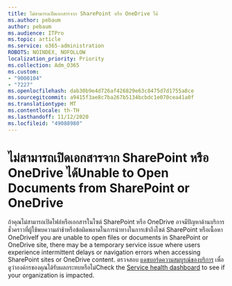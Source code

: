 ```yaml
---
title: ไม่สามารถเปิดเอกสารจาก SharePoint หรือ OneDrive ได้
ms.author: pebaum
author: pebaum
ms.audience: ITPro
ms.topic: article
ms.service: o365-administration
ROBOTS: NOINDEX, NOFOLLOW
localization_priority: Priority
ms.collection: Adm_O365
ms.custom:
- "9000104"
- "7227"
ms.openlocfilehash: dab30b9e4d726af426829e63c8475d7d1755a8ce
ms.sourcegitcommit: a9415f3ae8c7ba267b5134bcbdc1e070cea41a0f
ms.translationtype: MT
ms.contentlocale: th-TH
ms.lasthandoff: 11/12/2020
ms.locfileid: "49088980"
---
```

# <a name="unable-to-open-documents-from-sharepoint-or-onedrive"></a><span data-ttu-id="a6cc5-102">ไม่สามารถเปิดเอกสารจาก SharePoint หรือ OneDrive ได้</span><span class="sxs-lookup"><span data-stu-id="a6cc5-102">Unable to Open Documents from SharePoint or OneDrive</span></span>

<span data-ttu-id="a6cc5-103">ถ้าคุณไม่สามารถเปิดไฟล์หรือเอกสารในไซต์ SharePoint หรือ OneDrive อาจมีปัญหาด้านบริการชั่วคราวที่ผู้ใช้พบความล่าช้าหรือข้อผิดพลาดในการนำทางในการเข้าถึงไซต์ SharePoint หรือเนื้อหา OneDrive</span><span class="sxs-lookup"><span data-stu-id="a6cc5-103">If you are unable to open files or documents in SharePoint or OneDrive site, there may be a temporary service issue where users experience intermittent delays or navigation errors when accessing SharePoint sites or OneDrive content.</span></span> <span data-ttu-id="a6cc5-104">ตรวจสอบ [แดชบอร์ดความสมบูรณ์ของบริการ](https://admin.microsoft.com/AdminPortal/Home#/servicehealth) เพื่อดูว่าองค์กรของคุณได้รับผลกระทบหรือไม่</span><span class="sxs-lookup"><span data-stu-id="a6cc5-104">Check the [Service health dashboard](https://admin.microsoft.com/AdminPortal/Home#/servicehealth) to see if your organization is impacted.</span></span>
